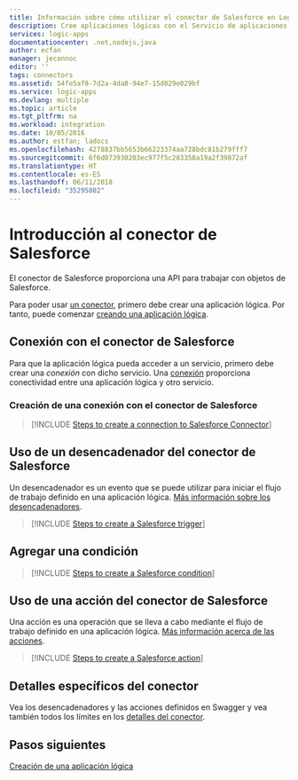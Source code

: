 ```yaml
---
title: Información sobre cómo utilizar el conector de Salesforce en Logic Apps | Microsoft Docs
description: Cree aplicaciones lógicas con el Servicio de aplicaciones de Azure. El conector de Salesforce proporciona una API para trabajar con objetos de Salesforce.
services: logic-apps
documentationcenter: .net,nodejs,java
author: ecfan
manager: jeconnoc
editor: ''
tags: connectors
ms.assetid: 54fe5af8-7d2a-4da8-94e7-15d029e029bf
ms.service: logic-apps
ms.devlang: multiple
ms.topic: article
ms.tgt_pltfrm: na
ms.workload: integration
ms.date: 10/05/2016
ms.author: estfan; ladocs
ms.openlocfilehash: 4278837bb5653b66223374aa728bdc81b279fff7
ms.sourcegitcommit: 6f6d073930203ec977f5c283358a19a2f39872af
ms.translationtype: HT
ms.contentlocale: es-ES
ms.lasthandoff: 06/11/2018
ms.locfileid: "35295802"
---
```

# <a name="get-started-with-the-salesforce-connector"></a>Introducción al conector de Salesforce
El conector de Salesforce proporciona una API para trabajar con objetos de Salesforce.

Para poder usar [un conector](apis-list.md), primero debe crear una aplicación lógica. Por tanto, puede comenzar [creando una aplicación lógica](../logic-apps/quickstart-create-first-logic-app-workflow.md).

## <a name="connect-to-salesforce-connector"></a>Conexión con el conector de Salesforce
Para que la aplicación lógica pueda acceder a un servicio, primero debe crear una *conexión* con dicho servicio. Una [conexión](connectors-overview.md) proporciona conectividad entre una aplicación lógica y otro servicio.  

### <a name="create-a-connection-to-salesforce-connector"></a>Creación de una conexión con el conector de Salesforce
> [!INCLUDE [Steps to create a connection to Salesforce Connector](../../includes/connectors-create-api-salesforce.md)]
> 
> 

## <a name="use-a-salesforce-connector-trigger"></a>Uso de un desencadenador del conector de Salesforce
Un desencadenador es un evento que se puede utilizar para iniciar el flujo de trabajo definido en una aplicación lógica. [Más información sobre los desencadenadores](../logic-apps/logic-apps-overview.md#logic-app-concepts).

> [!INCLUDE [Steps to create a Salesforce trigger](../../includes/connectors-create-api-salesforce-trigger.md)]
> 
> 

## <a name="add-a-condition"></a>Agregar una condición
> [!INCLUDE [Steps to create a Salesforce condition](../../includes/connectors-create-api-salesforce-condition.md)]
> 
> 

## <a name="use-a-salesforce-connector-action"></a>Uso de una acción del conector de Salesforce
Una acción es una operación que se lleva a cabo mediante el flujo de trabajo definido en una aplicación lógica. [Más información acerca de las acciones](../logic-apps/logic-apps-overview.md#logic-app-concepts).

> [!INCLUDE [Steps to create a Salesforce action](../../includes/connectors-create-api-salesforce-action.md)]
> 
> 

## <a name="connector-specific-details"></a>Detalles específicos del conector

Vea los desencadenadores y las acciones definidos en Swagger y vea también todos los límites en los [detalles del conector](/connectors/salesforce/). 

## <a name="next-steps"></a>Pasos siguientes
[Creación de una aplicación lógica](../logic-apps/quickstart-create-first-logic-app-workflow.md)

